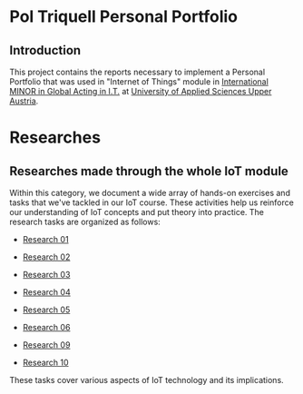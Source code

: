 Pol Triquell Personal Portfolio
==============================

## Introduction
This project contains the reports necessary to implement a Personal Portfolio that was used in "Internet of Things" module in [International MINOR in Global Acting in I.T.](https://grauinformatica.udl.cat/en) at [ University of Applied Sciences Upper Austria](https://www.fh-ooe.at/en/).

# Researches

## Researches made through the whole IoT module

Within this category, we document a wide array of hands-on exercises and tasks that we've tackled in our IoT course. These activities help us reinforce our understanding of IoT concepts and put theory into practice. The research tasks are organized as follows:

* [Research 01](../researches/research01/)
* [Research 02](../researches/research02/)
* [Research 03](../researches/research03/)
* [Research 04](../researches/research04/)
* [Research 05](../researches/research05/)
* [Research 06](../researches/research06/)

* [Research 09](../researches/research09/)
* [Research 10](../researches/research10/)

These tasks cover various aspects of IoT technology and its implications.
